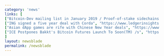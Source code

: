 ```yaml
---
category: 'news'
links: [
["Bitcoin-Dev mailing list in January 2019 / Proof-of-stake sidechains for Bitcoin", "https://lists.linuxfoundation.org/pipermail/bitcoin-dev/2019-January/016611.html"],
["ING signed a five year deal with Corda", "https://www.ledgerinsights.com/ing-corda-enterprise-blockchain/"],
["Asian dApp games are rife with Chinese New Year deals", "https://www.thebusinessofcrypto.com/intelligence/etheremons-chinese-new-year-2019-1"],
["ICE Postpones Bakkt's Bitcoin Futures Launch To Soon(TM) /s", "https://www.forbes.com/sites/rebeccacampbell1/2018/11/21/ice-postpones-bakkts-bitcoin-futures-launch-to-january-2019/"]
]
layout: newsblade
permalink: /newsblade
---
```

